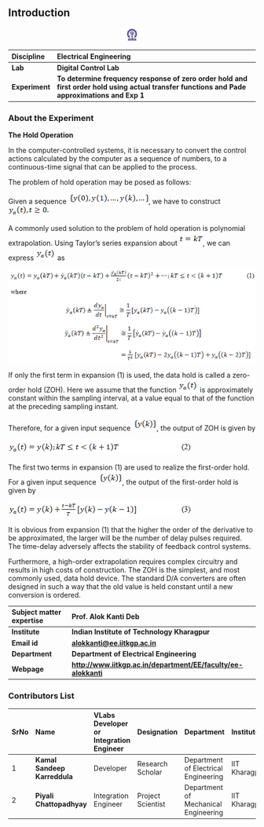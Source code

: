 ## Introduction

<div align="center">
<img src="experiment/images/iitkgp.png" width="10%">
</div>

<b>Discipline | <b>Electrical Engineering 
:--|:--|
<b> Lab | <b> Digital Control Lab
<b> Experiment|     <b> To determine frequency response of zero order hold and first order hold using actual transfer functions and Pade approximations and Exp 1

### About the Experiment 

 **The Hold Operation**

In the computer-controlled systems, it is necessary to convert the control actions calculated by the computer as a sequence of numbers, to a continuous-time signal that can be applied to the process.


The problem of hold operation may be posed as follows:

Given a sequence <img src="experiment/images/y0_y1_yk.png">, we have to construct <img src="experiment/images/y_a(t)_t0.png"> 

A commonly used solution to the problem of hold operation is polynomial extrapolation. Using Taylor’s series expansion about <img src="experiment/images/t_kT.png">, we can express <img src="experiment/images/ya_t.png"> as 

<img style="margin-left:auto;margin-right:auto;" src= "experiment/images/eq1.png">


If only the first term in expansion (1) is used, the data hold is called a zero-order hold (ZOH). 
Here we assume that the function  <img src="experiment/images/ya_t.png"> is approximately constant within the sampling interval, at a value equal to that of the function at the preceding sampling instant. 

Therefore, for a given input sequence <img src="experiment/images/yk.png">, the output of ZOH is given by 

<img style="margin-left:auto;margin-right:auto;" src= "experiment/images/eq2_intro.png">

The first two terms in expansion (1) are used to realize the first-order hold. For a given input sequence <img src="experiment/images/yk.png">, the output of the first-order hold is given by

<img style="margin-left:auto;margin-right:auto;" src= "experiment/images/eq3.png">

It is obvious from expansion (1) that the higher the order of the derivative to be approximated, the larger will be the number of delay pulses required. The time-delay adversely affects the stability of feedback control systems. 

Furthermore, a high-order extrapolation requires complex circuitry and results in high costs of construction. The ZOH is the simplest, and most commonly used, data hold device. 
The standard D/A converters are often designed in such a way that the old value is held constant until a new conversion is ordered.

	

<b>Subject matter expertise | <b> **Prof. Alok Kanti Deb**
:--|:--|
<b> Institute | <b>  **Indian Institute of Technology Kharagpur**
<b> Email id|     <b>  **alokkanti@ee.iitkgp.ac.in**
<b> Department |  **Department of Electrical Engineering**
<b>Webpage| <b> http://www.iitkgp.ac.in/department/EE/faculty/ee-alokkanti

### Contributors List

SrNo | Name | VLabs Developer or Integration Engineer | Designation | Department| Institute
:--|:--|:--|:--|:--|:--|
1 | **Kamal Sandeep Karreddula** | Developer | Research Scholar | Department of Electrical Engineering | IIT Kharagpur | 
2 | **Piyali Chattopadhyay** | Integration Engineer | Project Scientist | Department of Mechanical Engineering | IIT Kharagpur |


<script id="MathJax-script" async src="https://cdn.jsdelivr.net/npm/mathjax@3/es5/tex-mml-chtml.js"></script>